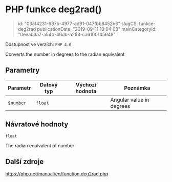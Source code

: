 PHP funkce deg2rad()
================================

> id: "03a14231-997b-4977-ad91-047fbb8452b6"
> slugCS: funkce-deg2rad
> publicationDate: "2019-09-11 10:04:03"
> mainCategoryId: "0eeab3a7-a54b-46db-a253-ca6100145648"

Dostupnost ve verzích: `PHP 4.0`

Converts the number in degrees to the radian equivalent


Parametry
--------------

| Parametr | Datový typ | Výchozí hodnota | Poznámka |
|-----|-----|-----|-----|
| `$number` | `float` |  | Angular value in degrees |


Návratové hodnoty
----------------

`float`

The radian equivalent of number

Další zdroje
------------

https://php.net/manual/en/function.deg2rad.php
